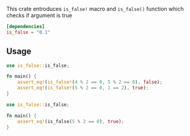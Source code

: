 This crate entroduces `is_false!` macro and `is_false()` function which checks if argument is true

```toml
[dependencies] 
is_false = "0.1"
```

## Usage

```rust
use is_false::is_false;

fn main() {
    assert_eq!(is_false!(4 % 2 == 0, 5 % 2 == 0), false);        
    assert_eq!(is_false!(5 % 2 == 0, 1 == 2), true);
}
```

```rust
use is_false::is_false;

fn main() {
    assert_eq!(is_false(5 % 2 == 0), true);
}
```